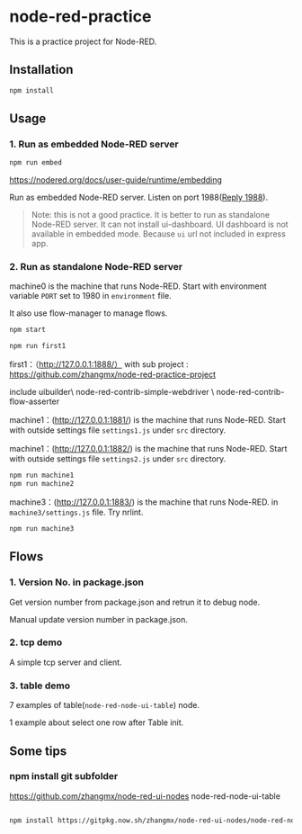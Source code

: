 # node-red-practice

This is a practice project for Node-RED.

## Installation

```bash
npm install
```

## Usage

### 1. Run as embedded Node-RED server

```bash
npm run embed
```

https://nodered.org/docs/user-guide/runtime/embedding

Run as embedded Node-RED server. Listen on port 1988([Reply 1988](https://en.wikipedia.org/wiki/Reply_1988)).

> Note: this is not a good practice. It is better to run as standalone Node-RED server. It can not install ui-dashboard. UI dashboard is not available in embedded mode. Because `ui` url not included in express app.

### 2. Run as standalone Node-RED server

machine0 is the machine that runs Node-RED. Start with environment variable `PORT` set to 1980 in `environment` file.

It also use flow-manager to manage flows.

```bash
npm start
```

```bash
npm run first1
```

first1：（http://127.0.0.1:1888/） with sub project : https://github.com/zhangmx/node-red-practice-project

include uibuilder\ node-red-contrib-simple-webdriver \ node-red-contrib-flow-asserter

machine1：(http://127.0.0.1:1881/) is the machine that runs Node-RED. Start with outside settings file `settings1.js` under `src` directory.

machine1：(http://127.0.0.1:1882/) is the machine that runs Node-RED. Start with outside settings file `settings2.js` under `src` directory.

```bash
npm run machine1
npm run machine2
```

machine3：(http://127.0.0.1:1883/) is the machine that runs Node-RED.  in `machine3/settings.js` file. Try nrlint.

```bash
npm run machine3
```

## Flows

### 1. Version No. in package.json

Get version number from package.json and retrun it to debug node.

Manual update version number in package.json.

### 2. tcp demo

A simple tcp server and client.

### 3. table demo

7 examples of table(`node-red-node-ui-table`) node.

1 example about select one row after Table init.

## Some tips

### npm install git subfolder

https://github.com/zhangmx/node-red-ui-nodes node-red-node-ui-table

```bash

npm install https://gitpkg.now.sh/zhangmx/node-red-ui-nodes/node-red-node-ui-table?master

```
